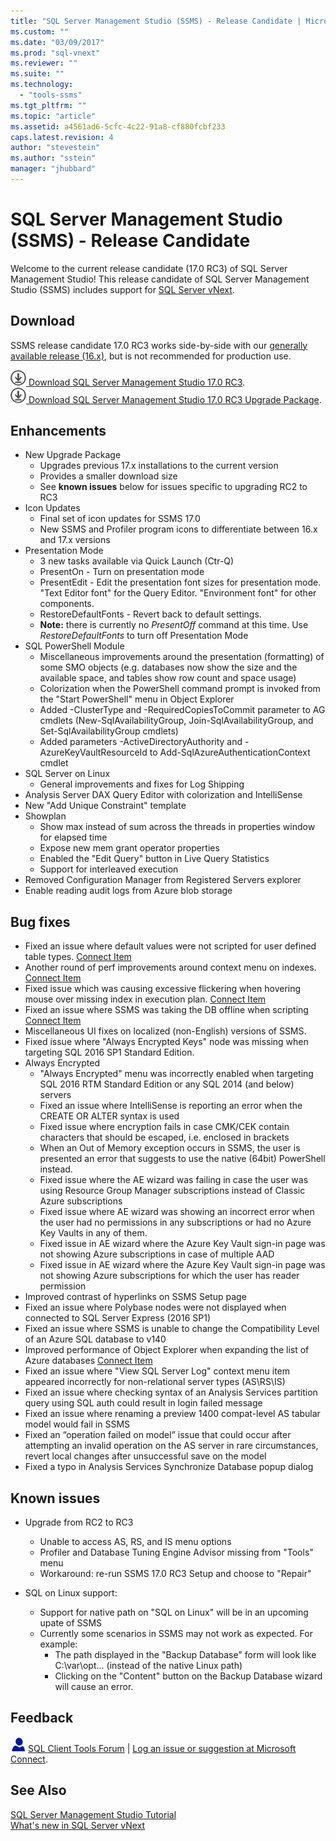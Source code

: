 ```yaml
---
title: "SQL Server Management Studio (SSMS) - Release Candidate | Microsoft Docs"
ms.custom: ""
ms.date: "03/09/2017"
ms.prod: "sql-vnext"
ms.reviewer: ""
ms.suite: ""
ms.technology: 
  - "tools-ssms"
ms.tgt_pltfrm: ""
ms.topic: "article"
ms.assetid: a4561ad6-5cfc-4c22-91a8-cf880fcbf233
caps.latest.revision: 4
author: "stevestein"
ms.author: "sstein"
manager: "jhubbard"
---
```

# SQL Server Management Studio (SSMS) - Release Candidate
Welcome to the current release candidate (17.0 RC3) of SQL Server Management Studio!  This release candidate of SQL Server Management Studio (SSMS) includes support for [SQL Server vNext](https://msdn.microsoft.com/library/mt788653.aspx). 

## Download

SSMS release candidate 17.0 RC3 works side-by-side with our [generally available release &#40;16.x&#41;](../ssms/download-sql-server-management-studio-ssms.md), but is not recommended for production use. 
  
![download](../ssdt/media/download.png)[ Download SQL Server Management Studio 17.0 RC3](https://go.microsoft.com/fwlink/?linkid=844503).  
![download](../ssdt/media/download.png)[ Download SQL Server Management Studio 17.0 RC3 Upgrade Package](https://go.microsoft.com/fwlink/?linkid=844505).  
  
## Enhancements 

- New Upgrade Package
	- Upgrades previous 17.x installations to the current version
	- Provides a smaller download size
	- See **known issues** below for issues specific to upgrading RC2 to RC3
- Icon Updates
	- Final set of icon updates for SSMS 17.0
	- New SSMS and Profiler program icons to differentiate between 16.x and 17.x versions
- Presentation Mode
	- 3 new tasks available via Quick Launch (Ctr-Q)
	- PresentOn - Turn on presentation mode
	- PresentEdit - Edit the presentation font sizes for presentation mode.  "Text Editor font" for the Query Editor.  "Environment font" for other components.
	- RestoreDefaultFonts - Revert back to default settings.
	- **Note:** there is currently no *PresentOff* command at this time.  Use *RestoreDefaultFonts* to turn off Presentation Mode
- SQL PowerShell Module 
	- Miscellaneous improvements around the presentation (formatting) of some SMO objects (e.g. databases now show the size and the available space, and tables show row count and space usage)
	- Colorization when the PowerShell command prompt is invoked from the "Start PowerShell" menu in Object Explorer
	- Added -ClusterType and -RequiredCopiesToCommit parameter to AG cmdlets (New-SqlAvailabilityGroup, Join-SqlAvailabilityGroup, and Set-SqlAvailabilityGroup cmdlets)
	- Added parameters -ActiveDirectoryAuthority and -AzureKeyVaultResourceId to Add-SqlAzureAuthenticationContext cmdlet
- SQL Server on Linux
	- General improvements and fixes for Log Shipping
- Analysis Server DAX Query Editor with colorization and IntelliSense
- New "Add Unique Constraint" template
- Showplan
	- Show max instead of sum across the threads in properties window for elapsed time
	- Expose new mem grant operator properties
	- Enabled the "Edit Query" button in Live Query Statistics
	- Support for interleaved execution
- Removed Configuration Manager from Registered Servers explorer
- Enable reading audit logs from Azure blob storage

## Bug fixes

- Fixed an issue where default values were not scripted for user defined table types. [Connect Item](https://connect.microsoft.com/SQLServer/feedback/details/3119027)
- Another round of perf improvements around context menu on indexes. [Connect Item](https://connect.microsoft.com/SQLServer/feedback/details/3120783)
- Fixed issue which was causing excessive flickering when hovering mouse over missing index in execution plan. [Connect Item](https://connect.microsoft.com/SQLServer/feedback/details/3118510)
- Fixed an issue where SSMS was taking the DB offline when scripting [Connect Item](https://connect.microsoft.com/SQLServer/feedback/details/3118550)
- Miscellaneous UI fixes on localized (non-English) versions of SSMS.
- Fixed issue where "Always Encrypted Keys" node was missing when targeting SQL 2016 SP1 Standard Edition.
- Always Encrypted
	- "Always Encrypted" menu was incorrectly enabled when targeting SQL 2016 RTM Standard Edition or any SQL 2014 (and below) servers
	- Fixed an issue where IntelliSense is reporting an error when the CREATE OR ALTER syntax is used
	- Fixed issue where encryption fails in case CMK/CEK contain characters that should be escaped, i.e. enclosed in brackets
	- When an Out of Memory exception occurs in SSMS, the user is presented an error that suggests to use the native (64bit) PowerShell instead.
	- Fixed issue where the AE wizard was failing in case the user was using Resource Group Manager subscriptions instead of Classic Azure subscriptions
	- Fixed issue where AE wizard was showing an incorrect error when the user had no permissions in any subscriptions or had no Azure Key Vaults in any of them.
	- Fixed issue in AE wizard where the Azure Key Vault sign-in page was not showing Azure subscriptions in case of multiple AAD
	- Fixed issue in AE wizard where the Azure Key Vault sign-in page was not showing Azure subscriptions for which the user has reader permission
- Improved contrast of hyperlinks on SSMS Setup page
- Fixed an issue where Polybase nodes were not displayed when connected to SQL Server Express (2016 SP1)
- Fixed an issue where SSMS is unable to change the Compatibility Level of an Azure SQL database to v140
- Improved performance of Object Explorer when expanding the list of Azure databases [Connect Item](https://connect.microsoft.com/SQLServer/feedback/details/3100675)
- Fixed an issue where "View SQL Server Log" context menu item appeared incorrectly for non-relational server types (AS\RS\IS) 
- Fixed an issue where checking syntax of an Analysis Services partition query using SQL auth could result in login failed message
- Fixed an issue where renaming a preview 1400 compat-level AS tabular model would fail in SSMS
- Fixed an “operation failed on model” issue that could occur after attempting an invalid operation on the AS server in rare circumstances, revert local changes after unsuccessful save on the model
- Fixed a typo in Analysis Services Synchronize Database popup dialog

## Known issues

- Upgrade from RC2 to RC3 
	- Unable to access AS, RS, and IS menu options
	- Profiler and Database Tuning Engine Advisor missing from "Tools" menu
	- Workaround: re-run SSMS 17.0 RC3 Setup and choose to "Repair"
	
- SQL on Linux support:
	- Support for native path on "SQL on Linux" will be in an upcoming upate of SSMS
	- Currently some scenarios in SSMS may not work as expected. For example:
		- The path displayed in the "Backup Database" form will look like C:\var\opt\... (instead of the native Linux path)
		- Clicking on the "Content" button on the Backup Database wizard will cause an error.
    
## Feedback  
  
![need help](../ssms/media/needhelp_person_icon.png) [SQL Client Tools Forum](https://social.msdn.microsoft.com/Forums/en-US/home?forum=sqltools) |  [Log an issue or suggestion at Microsoft Connect](https://connect.microsoft.com/SQLServer/Feedback).  
  
## See Also  
[SQL Server Management Studio Tutorial](../ssms/use-sql-server-management-studio.md)  
[What's new in SQL Server vNext](https://msdn.microsoft.com/library/mt788653.aspx)
